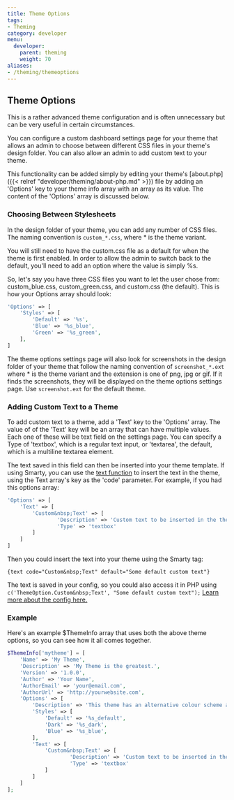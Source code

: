 ```yaml
---
title: Theme Options
tags:
- Theming
category: developer
menu:
  developer:
    parent: theming
    weight: 70
aliases:
- /theming/themeoptions
---
```

## Theme Options

This is a rather advanced theme configuration and is often unnecessary but can be very useful in certain circumstances.

You can configure a custom dashboard settings page for your theme that allows an admin to choose between different CSS files in your theme's design folder. You can also allow an admin to add custom text to your theme.

This functionality can be added simply by editing your theme's [about.php]({{< relref "developer/theming/about-php.md" >}}) file by adding an 'Options' key to your theme info array with an array as its value. The content of the 'Options' array is discussed below.

### Choosing Between Stylesheets

In the design folder of your theme, you can add any number of CSS files. The naming convention is `custom_*.css`, where * is the theme variant.

You will still need to have the custom.css file as a default for when the theme is first enabled. In order to allow the admin to switch back to the default, you'll need to add an option where the value is simply %s.

So, let's say you have three CSS files you want to let the user chose from: custom_blue.css, custom_green.css, and custom.css (the default). This is how your Options array should look:

```php
'Options' => [
    'Styles' => [
        'Default' => '%s',
        'Blue' => '%s_blue',
        'Green' => '%s_green',
    ],
]
```

The theme options settings page will also look for screenshots in the design folder of your theme that follow the naming convention of `screenshot_*.ext` where * is the theme variant and the extension is one of png, jpg or gif. If it finds the screenshots, they will be displayed on the theme options settings page. Use `screenshot.ext` for the default theme.

### Adding Custom Text to a Theme

To add custom text to a theme, add a 'Text' key to the 'Options' array. The value of of the 'Text' key will be an array that can have multiple values. Each one of these will be text field on the settings page. You can specify a Type of 'textbox', which is a regular text input, or 'textarea', the default, which is a multiline textarea element.

The text saved in this field can then be inserted into your theme template. If using Smarty, you can use the [text function](/functions/text.html.md) to insert the text in the theme, using the Text array's key as the 'code' parameter. For example, if you had this options array:

```php
'Options' => [
    'Text' => [
        'Custom&nbsp;Text' => [
                'Description' => 'Custom text to be inserted in the theme.',
                'Type' => 'textbox'
        ]
    ]
]
```
Then you could insert the text into your theme using the Smarty tag:

```
{text code="Custom&nbsp;Text" default="Some default custom text"}
```

The text is saved in your config, so you could also access it in PHP using `c('ThemeOption.Custom&nbsp;Text', "Some default custom text");` [Learn more about the config here.](../developers/configuration/using.html.md)

### Example

Here's an example $ThemeInfo array that uses both the above theme options, so you can see how it all comes together.

```php
$ThemeInfo['mytheme'] = [
    'Name' => 'My Theme',
    'Description' => 'My Theme is the greatest.',
    'Version' => '1.0.0',
    'Author' => 'Your Name',
    'AuthorEmail' => 'your@email.com',
    'AuthorUrl' => 'http://yourwebsite.com',
    'Options' => [
        'Description' => 'This theme has an alternative colour scheme and custom text.',
        'Styles' => [
            'Default' => '%s_default',
            'Dark' => '%s_dark',
            'Blue' => '%s_blue',
        ],
        'Text' => [
            'Custom&nbsp;Text' => [
                    'Description' => 'Custom text to be inserted in the theme.',
                    'Type' => 'textbox'
            ]
        ]
    ]
];
```
